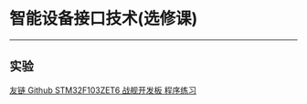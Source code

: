 <script setup>
import CourseInfo from '../../../.vitepress/components/CourseInfo.vue'
</script>

# 智能设备接口技术(选修课)

---

<CourseInfo
  :credits="2.5"
  :hours="48"
  :year="2024"
  :breakdown="{
    '平时成绩': '?',
    '实验成绩': '?'
  }"
  examType="非考试类"
/>

## 实验

[友链 Github STM32F103ZET6 战舰开发板 程序练习](https://github.com/tao355667/STM32F103ZET6)
